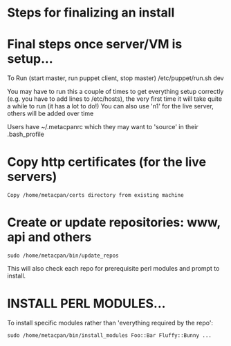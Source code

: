 # Steps for finalizing an install
# Final steps once server/VM is setup...

To Run (start master, run puppet client, stop master)
    /etc/puppet/run.sh dev

You may have to run this a couple of times to get everything setup
correctly (e.g. you have to add lines to /etc/hosts), the very
first time it will take quite a while to run (it has a lot to do!)
You can also use 'n1' for the live server, others will be added over time

Users have ~/.metacpanrc which they may want to 'source' in their .bash_profile

# Copy http certificates (for the live servers)
    Copy /home/metacpan/certs directory from existing machine

# Create or update repositories: www, api and others

    sudo /home/metacpan/bin/update_repos

This will also check each repo for prerequisite perl modules and prompt to install.

# INSTALL PERL MODULES...

To install specific modules rather than 'everything required by the repo':

    sudo /home/metacpan/bin/install_modules Foo::Bar Fluffy::Bunny ...
